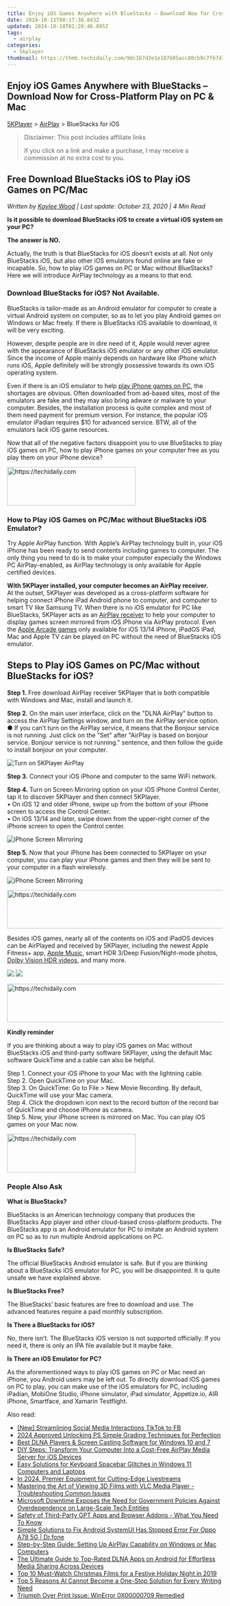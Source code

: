 ```yaml
---
title: Enjoy iOS Games Anywhere with BlueStacks – Download Now for Cross-Platform Play on PC & Mac
date: 2024-10-11T00:17:38.843Z
updated: 2024-10-18T01:28:46.895Z
tags:
  - airplay
categories:
  - 5kplayer
thumbnail: https://thmb.techidaily.com/9dc1b7d2e1e187b05acc80cb9c7fb7d37982a55474766bf6cca6ff87f0dad9cf.jpg
---
```


## Enjoy iOS Games Anywhere with BlueStacks – Download Now for Cross-Platform Play on PC & Mac

[5KPlayer](https://tools.techidaily.com/5kplayer/products/) \> [AirPlay](https://tools.techidaily.com/5kplayer/airplay/) \> BlueStacks for iOS

>  Disclaimer: This post includes affiliate links
>
>  If you click on a link and make a purchase, I may receive a commission at no extra cost to you.
>

## Free Download BlueStacks iOS to Play iOS Games on PC/Mac

 _Written by [Kaylee Wood](https://www.quora.com/profile/Amanda-Hu-21) | Last update: October 23, 2020 | 4 Min Read_

**Is it possible to download BlueStacks iOS to create a virtual iOS system on your PC?**

**The answer is NO.**

Actually, the truth is that BlueStacks for iOS doesn’t exists at all. Not only BlueStacks iOS, but also other iOS emulators found online are fake or incapable. So, how to play iOS games on PC or Mac without BlueStacks? Here we will introduce AirPlay technology as a means to that end.

### Download BlueStacks for iOS? Not Available.

BlueStacks is tailor-made as an Android emulator for computer to create a virtual Android system on computer, so as to let you play Android games on Windows or Mac freely. If there is BlueStacks iOS available to download, it will be very exciting.

However, despite people are in dire need of it, Apple would never agree with the appearance of BlueStacks iOS emulator or any other iOS emulator. Since the income of Apple mainly depends on hardware like iPhone which runs iOS, Apple definitely will be strongly possessive towards its own iOS operating system. 

Even if there is an iOS emulator to help [play iPhone games on PC](https://tools.techidaily.com/5kplayer/airplay/), the shortages are obvious. Often downloaded from ad-based sites, most of the emulators are fake and they may also bring adware or malware to your computer. Besides, the installation process is quite complex and most of them need payment for premium version. For instance, the popular iOS emulator iPadian requires $10 for advanced service. BTW, all of the emulators lack iOS game resources.

Now that all of the negative factors disappoint you to use BlueStacks to play iOS games on PC, how to play iPhone games on your computer free as you play them on your iPhone device?

<!-- affiliate ads begin -->
<a href="https://aligracehair.sjv.io/c/5597632/2135370/19272" target="_top" id="2135370">
  <img src="//a.impactradius-go.com/display-ad/19272-2135370" border="0" alt="https://techidaily.com" width="300" height="90"/>
</a>
<img height="0" width="0" src="https://aligracehair.sjv.io/i/5597632/2135370/19272" style="position:absolute;visibility:hidden;" border="0" />
<!-- affiliate ads end -->

### How to Play iOS Games on PC/Mac without BlueStacks iOS Emulator?

Try Apple AirPlay function. With Apple’s AirPlay technology built in, your iOS iPhone has been ready to send contents including games to computer. The only thing you need to do is to make your computer especially the Windows PC AirPlay-enabled, as AirPlay technology is only available for Apple certified devices.

**With 5KPlayer installed, your computer becomes an AirPlay receiver.**  
 At the outset, 5KPlayer was developed as a cross-platform software for helping connect iPhone iPad Android phone to computer, and computer to smart TV like Samsung TV. When there is no iOS emulator for PC like BlueStacks, 5KPlayer acts as an [AirPlay receiver](https://tools.techidaily.com/5kplayer/airplay/) to help your computer to display games screen mirrored from iOS iPhone via AirPlay protocol. Even the [Apple Arcade games](https://tools.techidaily.com/5kplayer/airplay/) only available for iOS 13/14 iPhone, iPadOS iPad, Mac and Apple TV can be played on PC without the need of BlueStacks iOS emulator.

## Steps to Play iOS Games on PC/Mac without BlueStacks for iOS?

**Step 1.** Free download AirPlay receiver 5KPlayer that is both compatible with Windows and Mac, install and launch it.

**Step 2.** On the main user interface, click on the "DLNA AirPlay" button to access the AirPlay Settings window, and turn on the AirPlay service option.  
 ● If you can’t turn on the AirPlay service, it means that the Bonjour service is not running. Just click on the "Set" after "AirPlay is based on bonjour service. Bonjour service is not running." sentence, and then follow the guide to install bonjour on your computer.

![Turn on 5KPlayer AirPlay](https://www.5kplayer.com/airplay/img/turn-on-airplay-5kplayer.jpg) 

**Step 3.** Connect your iOS iPhone and computer to the same WiFi network.

**Step 4.** Turn on Screen Mirroring option on your iOS iPhone Control Center, tap it to discover 5KPlayer and then connect 5KPlayer.  
 • On iOS 12 and older iPhone, swipe up from the bottom of your iPhone screen to access the Control Center.  
 • On iOS 13/14 and later, swipe down from the upper-right corner of the iPhone screen to open the Control center.

![iPhone Screen Mirroring](https://www.5kplayer.com/airplay/img/iphone-screen-mirroring.jpg) 

**Step 5.** Now that your iPhone has been connected to 5KPlayer on your computer, you can play your iPhone games and then they will be sent to your computer in a flash wirelessly.

![iPhone Screen Mirroring](https://www.5kplayer.com/airplay/img/airplay-mirroring-game.png) 

<!-- affiliate ads begin -->
<a href="https://appsumo.8odi.net/c/5597632/2094418/7443" target="_top" id="2094418">
  <img src="//a.impactradius-go.com/display-ad/7443-2094418" border="0" alt="https://techidaily.com" width="728" height="90"/>
</a>
<img height="0" width="0" src="https://appsumo.8odi.net/i/5597632/2094418/7443" style="position:absolute;visibility:hidden;" border="0" />
<!-- affiliate ads end -->

Besides iOS games, nearly all of the contents on iOS and iPadOS devices can be AirPlayed and received by 5KPlayer, including the newest Apple Fitness+ app, [Apple Music](https://tools.techidaily.com/5kplayer/airplay/), smart HDR 3/Deep Fusion/Night-mode photos, [Dolby Vision HDR videos](https://tools.techidaily.com/5kplayer/airplay/), and many more.

[![](https://www.5kplayer.com/airplay/../button/freedownwhitewin.png)](https://tools.techidaily.com/5kplayer/products/) [![](https://www.5kplayer.com/airplay/../button/freedownbackmac.png)](https://tools.techidaily.com/5kplayer/products/) 

<!-- affiliate ads begin -->
<a href="https://malaysia-healthcare-travel-council.pxf.io/c/5597632/1557747/17382" target="_top" id="1557747">
  <img src="//a.impactradius-go.com/display-ad/17382-1557747" border="0" alt="https://techidaily.com" width="728" height="90"/>
</a>
<img height="0" width="0" src="https://malaysia-healthcare-travel-council.pxf.io/i/5597632/1557747/17382" style="position:absolute;visibility:hidden;" border="0" />
<!-- affiliate ads end -->

**Kindly reminder**

If you are thinking about a way to play iOS games on Mac without BlueStacks iOS and third-party software 5KPlayer, using the default Mac software QuickTime and a cable can also be helpful.

Step 1\. Connect your iOS iPhone to your Mac with the lightning cable.  
 Step 2\. Open QuickTime on your Mac.  
 Step 3\. On QuickTime: Go to File > New Movie Recording. By default, QuickTime will use your Mac camera.  
 Step 4\. Click the dropdown icon next to the record button of the record bar of QuickTime and choose iPhone as camera.  
 Step 5\. Now, your iPhone screen is mirrored on Mac. You can play iOS games on your Mac now.

<!-- affiliate ads begin -->
<a href="https://aligracehair.sjv.io/c/5597632/1918679/19272" target="_top" id="1918679">
  <img src="//a.impactradius-go.com/display-ad/19272-1918679" border="0" alt="https://techidaily.com" width="300" height="90"/>
</a>
<img height="0" width="0" src="https://aligracehair.sjv.io/i/5597632/1918679/19272" style="position:absolute;visibility:hidden;" border="0" />
<!-- affiliate ads end -->

### People Also Ask

**What is BlueStacks?**  

 BlueStacks is an American technology company that produces the BlueStacks App player and other cloud-based cross-platform products. The BlueStacks app is an Android emulator for PC to imitate an Android system on PC so as to run multiple Android applications on PC. 

**Is BlueStacks Safe?**  

 The official BlueStacks Android emulator is safe. But if you are thinking about a BlueStacks iOS emulator for PC, you will be disappointed. It is quite unsafe we have explained above. 

**Is BlueStacks Free?**  

 The BlueStacks’ basic features are free to download and use. The advanced features require a paid monthly subscription. 

**Is There a BlueStacks for iOS?**  

 No, there isn’t. The BlueStacks iOS version is not supported officially. If you need it, there is only an IPA file available but it maybe fake. 

**Is There an iOS Emulator for PC?**  

 As the aforementioned ways to play iOS games on PC or Mac need an iPhone, you Android users may be left out. To directly download iOS games on PC to play, you can make use of the iOS emulators for PC, including iPadian, MobiOne Studio, iPhone simulator, iPad simulator, Appetize.io, AIR iPhone, Smartface, and Xamarin Testflight.

<ins class="adsbygoogle"
     style="display:block"
     data-ad-format="autorelaxed"
     data-ad-client="ca-pub-7571918770474297"
     data-ad-slot="1223367746"></ins>

<ins class="adsbygoogle"
     style="display:block"
     data-ad-client="ca-pub-7571918770474297"
     data-ad-slot="8358498916"
     data-ad-format="auto"
     data-full-width-responsive="true"></ins>

<span class="atpl-alsoreadstyle">Also read:</span>
<div><ul>
<li><a href="https://facebook-video-recording.techidaily.com/new-streamlining-social-media-interactions-tiktok-to-fb/"><u>[New] Streamlining Social Media Interactions TikTok to FB</u></a></li>
<li><a href="https://some-approaches.techidaily.com/2024-approved-unlocking-ps-simple-grading-techniques-for-perfection/"><u>2024 Approved Unlocking PS Simple Grading Techniques for Perfection</u></a></li>
<li><a href="https://media-tips.techidaily.com/best-dlna-players-and-screen-casting-software-for-windows-10-and-7/"><u>Best DLNA Players & Screen Casting Software for Windows 10 and 7</u></a></li>
<li><a href="https://media-tips.techidaily.com/diy-steps-transform-your-computer-into-a-cost-free-airplay-media-server-for-ios-devices/"><u>DIY Steps: Transform Your Computer Into a Cost-Free AirPlay Media Server for iOS Devices</u></a></li>
<li><a href="https://common-error.techidaily.com/easy-solutions-for-keyboard-spacebar-glitches-in-windows-11-computers-and-laptops/"><u>Easy Solutions for Keyboard Spacebar Glitches in Windows 11 Computers and Laptops</u></a></li>
<li><a href="https://extra-skills.techidaily.com/in-2024-premier-equipment-for-cutting-edge-livestreams/"><u>In 2024, Premier Equipment for Cutting-Edge Livestreams</u></a></li>
<li><a href="https://media-tips.techidaily.com/mastering-the-art-of-viewing-3d-films-with-vlc-media-player-troubleshooting-common-issues/"><u>Mastering the Art of Viewing 3D Films with VLC Media Player - Troubleshooting Common Issues</u></a></li>
<li><a href="https://techtrends.techidaily.com/microsoft-downtime-exposes-the-need-for-government-policies-against-overdependence-on-large-scale-tech-entities/"><u>Microsoft Downtime Exposes the Need for Government Policies Against Overdependence on Large-Scale Tech Entities</u></a></li>
<li><a href="https://tech-revival.techidaily.com/safety-of-third-party-gpt-apps-and-browser-addons-what-you-need-to-know/"><u>Safety of Third-Party GPT Apps and Browser Addons - What You Need To Know</u></a></li>
<li><a href="https://howto.techidaily.com/simple-solutions-to-fix-android-systemui-has-stopped-error-for-oppo-a78-5g-drfone-by-drfone-fix-android-problems-fix-android-problems/"><u>Simple Solutions to Fix Android SystemUI Has Stopped Error For Oppo A78 5G | Dr.fone</u></a></li>
<li><a href="https://media-tips.techidaily.com/step-by-step-guide-setting-up-airplay-capability-on-windows-or-mac-computers/"><u>Step-by-Step Guide: Setting Up AirPlay Capability on Windows or Mac Computers</u></a></li>
<li><a href="https://media-tips.techidaily.com/the-ultimate-guide-to-top-rated-dlna-apps-on-android-for-effortless-media-sharing-across-devices/"><u>The Ultimate Guide to Top-Rated DLNA Apps on Android for Effortless Media Sharing Across Devices</u></a></li>
<li><a href="https://media-tips.techidaily.com/top-10-must-watch-christmas-films-for-a-festive-holiday-night-in-2019/"><u>Top 10 Must-Watch Christmas Films for a Festive Holiday Night in 2019</u></a></li>
<li><a href="https://tech-revival.techidaily.com/top-5-reasons-ai-cannot-become-a-one-stop-solution-for-every-writing-need/"><u>Top 5 Reasons AI Cannot Become a One-Stop Solution for Every Writing Need</u></a></li>
<li><a href="https://printer-issues.techidaily.com/triumph-over-print-issue-winerror-0x00000709-remedied/"><u>Triumph Over Print Issue: WinError 0X00000709 Remedied</u></a></li>
</ul></div>

